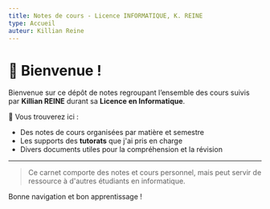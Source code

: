 ```yaml
---
title: Notes de cours - Licence INFORMATIQUE, K. REINE
type: Accueil
auteur: Killian Reine
---
```

<meta name="google-site-verification" content="nh2zqkBuGaxJ81EWrOpZvMGAwk5GjNqMfjLKvwPY5H8" />

# 📘 Bienvenue !

Bienvenue sur ce dépôt de notes regroupant l’ensemble des cours suivis par **Killian REINE** durant sa **Licence en Informatique**.

📝 Vous trouverez ici :
- Des notes de cours organisées par matière et semestre
- Les supports des **tutorats** que j'ai pris en charge
- Divers documents utiles pour la compréhension et la révision

---

> Ce carnet comporte des notes et cours personnel, mais peut servir de ressource à d'autres étudiants en informatique.

Bonne navigation et bon apprentissage !